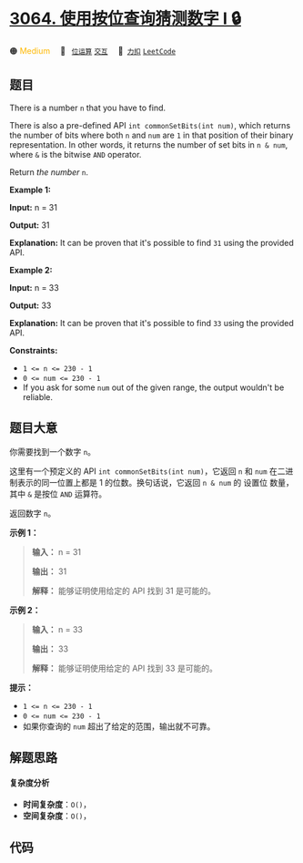 # [3064. 使用按位查询猜测数字 I 🔒](https://2xiao.github.io/leetcode-js/problem/3064.html)

🟠 <font color=#ffb800>Medium</font>&emsp; 🔖&ensp; [`位运算`](/tag/bit-manipulation.md) [`交互`](/tag/interactive.md)&emsp; 🔗&ensp;[`力扣`](https://leetcode.cn/problems/guess-the-number-using-bitwise-questions-i) [`LeetCode`](https://leetcode.com/problems/guess-the-number-using-bitwise-questions-i)

## 题目

There is a number `n` that you have to find.

There is also a pre-defined API `int commonSetBits(int num)`, which returns
the number of bits where both `n` and `num` are `1` in that position of their
binary representation. In other words, it returns the number of set bits in `n
& num`, where `&` is the bitwise `AND` operator.

Return _the number_ `n`.



**Example 1:**

**Input:** n = 31

**Output:** 31

**Explanation:** It can be proven that it's possible to find `31` using the
provided API.

**Example 2:**

**Input:** n = 33

**Output:** 33

**Explanation:** It can be proven that it's possible to find `33` using the
provided API.



**Constraints:**

  * `1 <= n <= 230 - 1`
  * `0 <= num <= 230 - 1`
  * If you ask for some `num` out of the given range, the output wouldn't be reliable.


## 题目大意

你需要找到一个数字 `n`。

这里有一个预定义的 API `int commonSetBits(int num)`，它返回 `n` 和 `num` 在二进制表示的同一位置上都是 1
的位数。换句话说，它返回 `n & num` 的 设置位 数量，其中 `&` 是按位 `AND` 运算符。

返回数字 `n`。



**示例 1：**

> 
> 
> 
> 
> 
> **输入：** n = 31
> 
> 
> 
> **输出：** 31
> 
> 
> 
> **解释：** 能够证明使用给定的 API 找到 31 是可能的。
> 
> 

**示例 2：**

> 
> 
> 
> 
> 
> **输入：** n = 33
> 
> 
> 
> **输出：** 33
> 
> 
> 
> **解释：** 能够证明使用给定的 API 找到 33 是可能的。
> 
> 



**提示：**

  * `1 <= n <= 230 - 1`
  * `0 <= num <= 230 - 1`
  * 如果你查询的 `num` 超出了给定的范围，输出就不可靠。


## 解题思路

#### 复杂度分析

- **时间复杂度**：`O()`，
- **空间复杂度**：`O()`，

## 代码

```javascript

```